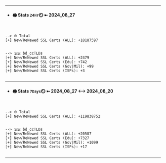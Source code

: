 

---
- #### 🖨️ **Stats** `24Hr`⏲️ ➼ 2024_08_27
```console


--> 🌐 Total
[+] New/ReNewed SSL Certs (ALL): +18187597


--> 🇧🇩 bd_ccTLDs
[+] New/ReNewed SSL Certs (ALL): +2479
[+] New/ReNewed SSL Certs (Edu): +742
[+] New/ReNewed SSL Certs (Gov|Mil): +99
[+] New/ReNewed SSL Certs (ISPs): +3


```

---
- #### 🖨️ **Stats** `7Days`⏲️ ➼ 2024_08_27 <--> 2024_08_20
```console


--> 🌐 Total
[+] New/ReNewed SSL Certs (ALL): +119838752


--> 🇧🇩 bd_ccTLDs
[+] New/ReNewed SSL Certs (ALL): +20587
[+] New/ReNewed SSL Certs (Edu): +7327
[+] New/ReNewed SSL Certs (Gov|Mil): +1099
[+] New/ReNewed SSL Certs (ISPs): +17


```

---

